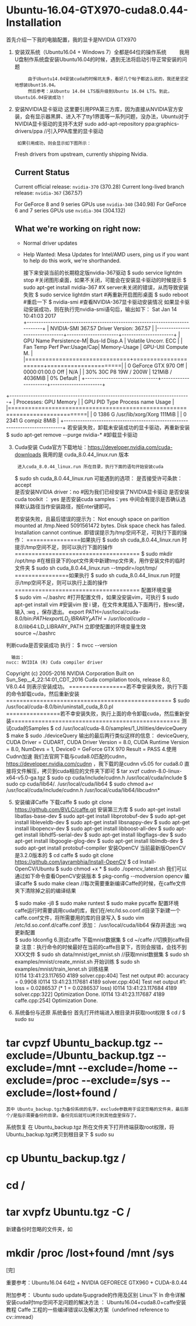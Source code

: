 # Ubuntu-16.04-GTX970-cuda8.0.44-Installation
     
首先介绍一下我的电脑配置，我的显卡是NVIDIA GTX970

1. 安装双系统（Ubuntu16.04 + Windows 7）全都是64位的操作系统
          我用U盘制作系统盘安装Ubuntu16.04的时候，遇到无法将启动引导正常安装的问题 
            
            由于Ubuntu14.04安装cuda的时候坑太多，看好几个帖子都这么说的，我还是坚定地想装Ubunt16.04。
            然后参考：从Ubuntu 14.04 LTS版升级到Ubuntu 16.04 LTS。到此，Ubuntu16.04安装成功！

2. 安装NVIDIA显卡驱动
        这里要引用PPA第三方库，因为直接从NVIDIA官方安装，会有显示器黑屏、进入不了tty1界面等一系列问题，没办法，Ubuntu对于NVIDIA显卡驱动的支持不太好
    sudo add-apt-repository ppa:graphics-drivers/ppa    //引入PPA库里的显卡驱动
          
        如果引用成功，则会显示如下图所示：        
   Fresh drivers from upstream, currently shipping Nvidia.

   ## Current Status

   Current official release: `nvidia-370` (370.28)
   Current long-lived branch release: `nvidia-367` (367.57)

   For GeForce 8 and 9 series GPUs use `nvidia-340` (340.98)
   For GeForce 6 and 7 series GPUs use `nvidia-304` (304.132)

   ## What we're working on right now:

   - Normal driver updates
   - Help Wanted: Mesa Updates for Intel/AMD users, ping us if you want to help do this work, we're shorthanded.
           
        接下来安装当前的长期稳定版nvidia-367驱动
    $ sudo service lightdm stop                     #关闭图形桌面，如果不关闭，可能会在安装显卡驱动的时候提示
    $ sudo apt-get install nvidia-367               #X server未关闭的错误，从而导致安装失败
    $ sudo service lightdm start                    #再重新开启图形桌面
    $ sudo reboot                                   #重启一下
    $ nvidia-smi                                    #查看NVIDIA-367显卡驱动安装情况
       如果显卡驱动安装成功，则在执行完nvidia-smi语句后，输出如下：
  Sat Jan 14 10:41:03 2017       
  +-----------------------------------------------------------------------------+
  | NVIDIA-SMI 367.57                 Driver Version: 367.57                    |
  |-------------------------------+----------------------+----------------------+
  | GPU  Name        Persistence-M| Bus-Id        Disp.A | Volatile Uncorr. ECC |
  | Fan  Temp  Perf  Pwr:Usage/Cap|         Memory-Usage | GPU-Util  Compute M. |
  |===============================+======================+======================|
  |   0  GeForce GTX 970     Off  | 0000:01:00.0     Off |                  N/A |
  | 30%   30C    P8    19W / 200W |    121MiB /  4036MiB |      0%      Default |
  +-------------------------------+----------------------+----------------------+
                                                                               
  +-----------------------------------------------------------------------------+
  | Processes:                                                       GPU Memory |
  |  GPU       PID  Type  Process name                               Usage      |
  |=============================================================================|
  |    0      1386    G   /usr/lib/xorg/Xorg                             111MiB |
  |    0      2341    G   compiz                                           8MiB |
  +-----------------------------------------------------------------------------+
    若安装失败，卸载未安装成功的显卡驱动，再重新安装
     $ sudo apt-get remove --purge nvidia-*                   #卸载显卡驱动


3. Cuda安装
         Cuda官方下载地址：https://developer.nvidia.com/cuda-downloads      我用的是 cuda_8.0.44_linux.run 版本       
              
        进入cuda_8.0.44_linux.run 所在目录，执行下面的语句开始安装cuda
     $  sudo sh cuda_8.0.44_linux.run
     可能遇到的选项：
        是否接受许可条款：       accept        
        是否安装NVIDIA driver：no                #因为我们已经安装了NVIDIA显卡驱动
        是否安装cuda toolkit ：   yes
        是否安装cuda samples：yes
        中间会有提示是否确认选择默认路径当作安装路径，按Enter键即可。
     
     若安装失败，且最后错误的提示为：
   Not enough space on parition mounted at /tmp.Need 5091561472 bytes.
   Disk space check has failed. Installation cannot continue.
    即错误提示为/tmp空间不足，可执行下面的操作：
    ================如果执行 $  sudo sh cuda_8.0.44_linux.run 时提示/tmp空间不足，则可以执行下面的操作=====================================
    $ sudo mkdir /opt/tmp                   #在根目录下的opt文件夹中新建tmp文件夹，用作安装文件的临时文件夹
    $ sudo sh cuda_8.0.44_linux.run --tmpdir=/opt/tmp/  
    ================如果执行 $  sudo sh cuda_8.0.44_linux.run 时提示/tmp空间不足，则可以执行上面的操作=====================================
    配置环境变量   
  $ sudo vim  ~/.bashrc                 #打开配置文件，如果没安装vim，可执行 $ sudo apt-get install vim  #安装vim
   按 i 键，在文件末尾插入下面两行，按esc键，输入 :wq ，保存退出。
   export PATH=/usr/local/cuda-8.0/bin:$PATH
   exportLD_LIBRARY_PATH=/usr/local/cuda-8.0/lib64:$LD_LIBRARY_PATH
    立即使配置的环境变量生效  
  source ~/.bashrc

 判断cuda是否安装成功
      执行：
       $ nvcc --version

      输出：
    nvcc: NVIDIA (R) Cuda compiler driver
  Copyright (c) 2005-2016 NVIDIA Corporation
  Built on Sun_Sep__4_22:14:01_CDT_2016
  Cuda compilation tools, release 8.0, V8.0.44
    则表示安装成功。
   =================若不幸安装失败，执行下面的命令卸载cuda，然后重新安装=================================================
   $ sudo /usr/local/cuda-8.0/bin/uninstall_cuda_8.0.pl                  
    ================若不幸安装失败，执行上面的命令卸载cuda，然后重新安装==================================================
   测试cuda的Samples
   $ cd /usr/local/cuda-8.0/samples/1_Utilities/deviceQuery
   $ make
   $ sudo ./deviceQuery
     输出的最后两行类似这样的信息：
   deviceQuery, CUDA Driver = CUDART, CUDA Driver Version = 8.0, CUDA Runtime Version = 8.0, NumDevs = 1, Device0 = GeForce GTX 970
   Result = PASS
4.使用Cudnn加速
        我们去官网下载与cuda8.0匹配的cudnn，https://developer.nvidia.com/cudnn ，我下载的是cudnn v5.05 for cuda8.0
        直接将文件解压，拷贝到cuda相应的文件夹下即可
    $ tar xvzf cudnn-8.0-linux-x64-v5.0-ga.tgz
    $ sudo cp cuda/include/cudnn.h /usr/local/cuda/include
    $ sudo cp cuda/lib64/*.* /usr/local/cuda/lib64
    $ sudo chmod a+r /usr/local/cuda/include/cudnn.h /usr/local/cuda/lib64/libcudnn*

5. 安装编译Caffe
     下载caffe
   $ sudo git clone https://github.com/BVLC/caffe.git
       安装第三方库
   $ sudo apt-get install libatlas-base-dev
   $ sudo apt-get install libprotobuf-dev
   $ sudo apt-get install libleveldb-dev
   $ sudo apt-get install libsnappy-dev
   $ sudo apt-get install libopencv-dev
   $ sudo apt-get install libboost-all-dev
   $ sudo apt-get install libhdf5-serial-dev
   $ sudo apt-get install libgflags-dev
   $ sudo apt-get install libgoogle-glog-dev
   $ sudo apt-get install liblmdb-dev
   $ sudo apt-get install protobuf-compiler
   安装OpenCV
       当前最新版OpenCV是3.2.0版本的
   $ cd caffe
   $ sudo git clone https://github.com/jayrambhia/Install-OpenCV
   $ cd Install-OpenCV/Ubuntu
   $ sudo chmod +x *
   $ sudo ./opencv_latest.sh
     我们可以通过如下命令查看OpenCV安装版本
   $ pkg-config --modversion opencv
     编译caffe
   $ sudo make clean        //每次需要重新编译Caffe的时候，在caffe文件夹下清除掉之前的编译结果

   $ sudo make -j8
   $ sudo make runtest
   $ sudo make pycaffe 
   配置环境
    caffe运行时需要调用cuda的库，我们在/etc/ld.so.conf.d目录下新建一个caffe.conf文件，将所需要用的库的目录写入
   $ sudo vim /etc/ld.so.conf.d/caffe.conf
     添加：  /usr/local/cuda/lib64
     保存并退出      :wq 
     更新配置      
   $ sudo ldconfig
6.测试caffe
     下载mnist数据集
  $ cd ~/caffe                         //切换到caffe目录       注意：执行命令的时候最好在当前的caffe目录下，否则会报错，会找不到XXX文件
  $ sudo sh data/mnist/get_mnist.sh     //获取mnist数据集
  $ sudo sh examples/mnist/create_mnist.sh 
     开始训练
  $ sudo sh examples/mnist/train_lenet.sh
     训练结果  
I0114 13:41:23.117650  4189 solver.cpp:404]     Test net output #0: accuracy = 0.9908
I0114 13:41:23.117681  4189 solver.cpp:404]     Test net output #1: loss = 0.0286537 (* 1 = 0.0286537 loss)
I0114 13:41:23.117684  4189 solver.cpp:322] Optimization Done.
I0114 13:41:23.117687  4189 caffe.cpp:254] Optimization Done.

7. 系统备份与还原
   系统备份
   首先打开终端进入根目录并获取root权限
  $ cd /
  $ sudo su
  # tar cvpzf Ubuntu_backup.tgz --exclude=/Ubuntu_backup.tgz --exclude=/mnt --exclude=/home --exclude=/proc --exclude=/sys --exclude=/lost+found /
    其中 Ubuntu_backup.tgz为备份系统的名字，exclude参数用于设定忽略的文件夹，最后那个/是指示需要备份的目录。备份完后就可以拷贝到其他盘里保存了。
  系统恢复
     在 Ubuntu_backup.tgz 所在文件夹下打开终端获取root权限，将 Ubuntu_backup.tgz拷贝到根目录下
  $ sudo su
  # cp Ubuntu_backup.tgz /
  # cd /
  # tar xvpfz Ubuntu.tgz -C /
   新建备份时忽略的文件夹，如
  # mkdir /proc /lost+found /mnt /sys


[完]


重要参考：Ubuntu16.04 64位 + NVIDIA GEFORECE GTX960 + CUDA-8.0.44   

附加参考：
   Ubuntu sudo update与upgrade的作用及区别
   Linux下 ln 命令详解 
   安装cuda时tmp空间不足问题的解决方法 ：
   Ubuntu16.04+cuda8.0+caffe安装教程
 Caffe 工程的一些编译错误以及解决方案（undefined reference to cv::imread）
    
